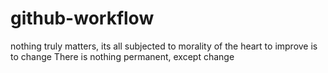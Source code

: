 # github-workflow
nothing truly matters, its all subjected to morality of the heart
to improve is to change
There is nothing permanent, except change
